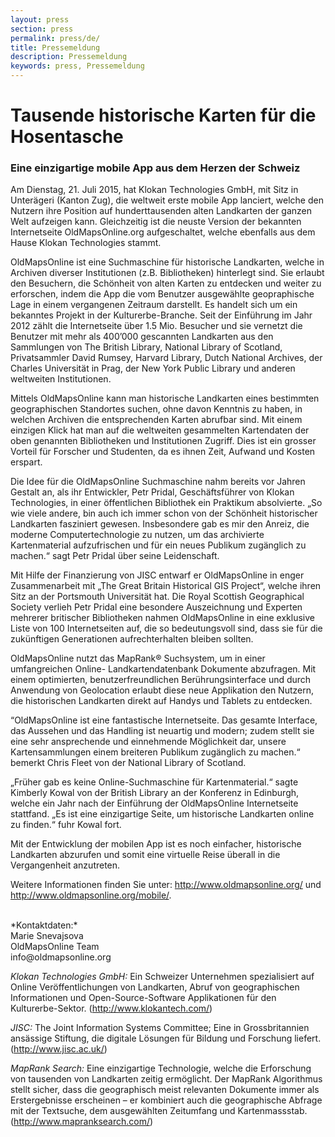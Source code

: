 ```yaml
---
layout: press
section: press
permalink: press/de/
title: Pressemeldung
description: Pressemeldung
keywords: press, Pressemeldung
---
```


# Tausende historische Karten für die Hosentasche
### Eine einzigartige mobile App aus dem Herzen der Schweiz

Am Dienstag, 21. Juli 2015, hat Klokan Technologies GmbH, mit Sitz in  Unterägeri (Kanton Zug), die weltweit erste mobile App lanciert, welche den Nutzern ihre Position auf hunderttausenden alten Landkarten der ganzen Welt aufzeigen kann. Gleichzeitig ist die neuste Version der bekannten Internetseite OldMapsOnline.org aufgeschaltet, welche ebenfalls aus dem Hause Klokan Technologies stammt.

OldMapsOnline ist eine Suchmaschine für historische Landkarten, welche in Archiven diverser Institutionen (z.B. Bibliotheken) hinterlegt sind. Sie erlaubt den Besuchern, die Schönheit von alten Karten zu entdecken und weiter zu erforschen, indem die App die vom Benutzer ausgewählte geopraphische Lage in einem vergangenen Zeitraum darstellt.        Es handelt sich um ein bekanntes Projekt in der Kulturerbe-Branche. Seit der Einführung im Jahr 2012 zählt die Internetseite über 1.5 Mio. Besucher und sie vernetzt die Benutzer mit mehr als 400’000 gescannten Landkarten aus den Sammlungen von The British Library, National Library of Scotland, Privatsammler David Rumsey, Harvard Library, Dutch National Archives, der Charles Universität in Prag, der New York Public Library und anderen weltweiten Institutionen.

Mittels OldMapsOnline kann man historische Landkarten eines bestimmten geographischen Standortes suchen, ohne davon Kenntnis zu haben, in welchen Archiven die entsprechenden Karten abrufbar sind. Mit einem einzigen Klick hat man auf die weltweiten gesammelten Kartendaten der oben genannten Bibliotheken und Institutionen Zugriff. Dies ist ein grosser Vorteil für Forscher und Studenten, da es ihnen Zeit, Aufwand und Kosten erspart.

Die Idee für die OldMapsOnline Suchmaschine nahm bereits vor Jahren Gestalt an, als ihr Entwickler, Petr Pridal, Geschäftsführer von Klokan Technologies, in einer öffentlichen Bibliothek ein Praktikum absolvierte. „So wie viele andere, bin auch ich immer schon von der Schönheit historischer Landkarten fasziniert gewesen. Insbesondere gab es mir den Anreiz, die moderne Computertechnologie zu nutzen, um das archivierte Kartenmaterial aufzufrischen und für ein neues Publikum zugänglich zu machen.“ sagt Petr Pridal über seine Leidenschaft.

Mit Hilfe der Finanzierung von JISC entwarf er OldMapsOnline in enger Zusammenarbeit mit  „The Great Britain Historical GIS Project“, welche ihren Sitz an der Portsmouth Universität hat. Die Royal Scottish Geographical Society verlieh Petr Pridal eine besondere Auszeichnung und Experten mehrerer britischer Bibliotheken nahmen OldMapsOnline in eine exklusive Liste von 100 Internetseiten auf, die so bedeutungsvoll sind, dass sie für die zukünftigen Generationen aufrechterhalten bleiben sollten.

OldMapsOnline nutzt das MapRank® Suchsystem, um in einer umfangreichen Online- Landkartendatenbank Dokumente abzufragen. Mit einem optimierten, benutzerfreundlichen Berührungsinterface und durch Anwendung von Geolocation erlaubt diese neue Applikation den Nutzern, die  historischen Landkarten direkt auf Handys und Tablets zu entdecken.

“OldMapsOnline ist eine fantastische Internetseite. Das gesamte Interface, das Aussehen und das Handling ist neuartig und modern; zudem stellt sie eine sehr ansprechende und einnehmende Möglichkeit dar, unsere Kartensammlungen einem breiteren Publikum zugänglich zu machen.“ bemerkt Chris Fleet von der National Library of Scotland.

„Früher gab es keine Online-Suchmaschine für Kartenmaterial.“ sagte Kimberly Kowal von der British Library an der Konferenz in Edinburgh, welche ein Jahr nach der Einführung der OldMapsOnline Internetseite stattfand. „Es ist eine einzigartige Seite, um historische Landkarten online zu finden.“ fuhr Kowal fort.

Mit der Entwicklung der mobilen App ist es noch einfacher, historische Landkarten abzurufen und somit eine virtuelle Reise überall in die Vergangenheit anzutreten.

Weitere Informationen finden Sie unter: http://www.oldmapsonline.org/ und http://www.oldmapsonline.org/mobile/.

<br>
*Kontaktdaten:*<br>
Marie Snevajsova<br>
OldMapsOnline Team<br>
info@oldmapsonline.org

<br>

*Klokan Technologies GmbH:* Ein Schweizer Unternehmen spezialisiert auf Online Veröffentlichungen von Landkarten, Abruf von geographischen Informationen und Open-Source-Software Applikationen für den Kulturerbe-Sektor. (http://www.klokantech.com/)

*JISC:* The Joint Information Systems Committee; Eine in Grossbritannien ansässige Stiftung, die digitale Lösungen für Bildung und Forschung liefert. (http://www.jisc.ac.uk/)

*MapRank Search:* Eine einzigartige Technologie, welche die Erforschung von tausenden von Landkarten zeitig ermöglicht. Der MapRank Algorithmus stellt sicher, dass die geographisch meist relevanten Dokumente immer als Erstergebnisse erscheinen – er kombiniert auch die geographische Abfrage mit der Textsuche, dem ausgewählten Zeitumfang und Kartenmassstab. (http://www.mapranksearch.com/)
